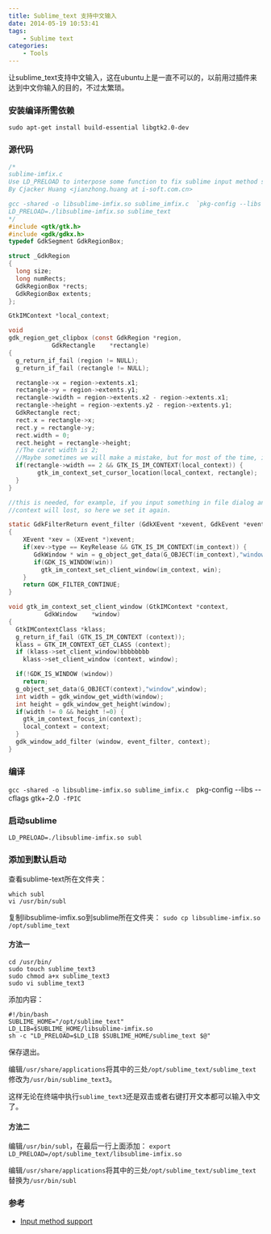 ```yaml
---
title: Sublime_text 支持中文输入
date: 2014-05-19 10:53:41
tags:
    - Sublime text
categories:
    - Tools
---
```


让sublime_text支持中文输入，这在ubuntu上是一直不可以的，以前用过插件来达到中文你输入的目的，不过太繁琐。 

### 安装编译所需依赖
`sudo apt-get install build-essential libgtk2.0-dev`

<!--more-->

### 源代码
```c
/*
sublime-imfix.c
Use LD_PRELOAD to interpose some function to fix sublime input method support for linux.
By Cjacker Huang <jianzhong.huang at i-soft.com.cn>

gcc -shared -o libsublime-imfix.so sublime_imfix.c  `pkg-config --libs --cflags gtk+-2.0` -fPIC
LD_PRELOAD=./libsublime-imfix.so sublime_text
*/
#include <gtk/gtk.h>
#include <gdk/gdkx.h>
typedef GdkSegment GdkRegionBox;

struct _GdkRegion
{
  long size;
  long numRects;
  GdkRegionBox *rects;
  GdkRegionBox extents;
};

GtkIMContext *local_context;

void
gdk_region_get_clipbox (const GdkRegion *region,
            GdkRectangle    *rectangle)
{
  g_return_if_fail (region != NULL);
  g_return_if_fail (rectangle != NULL);

  rectangle->x = region->extents.x1;
  rectangle->y = region->extents.y1;
  rectangle->width = region->extents.x2 - region->extents.x1;
  rectangle->height = region->extents.y2 - region->extents.y1;
  GdkRectangle rect;
  rect.x = rectangle->x;
  rect.y = rectangle->y;
  rect.width = 0;
  rect.height = rectangle->height;
  //The caret width is 2;
  //Maybe sometimes we will make a mistake, but for most of the time, it should be the caret.
  if(rectangle->width == 2 && GTK_IS_IM_CONTEXT(local_context)) {
        gtk_im_context_set_cursor_location(local_context, rectangle);
  }
}

//this is needed, for example, if you input something in file dialog and return back the edit area
//context will lost, so here we set it again.

static GdkFilterReturn event_filter (GdkXEvent *xevent, GdkEvent *event, gpointer im_context)
{
    XEvent *xev = (XEvent *)xevent;
    if(xev->type == KeyRelease && GTK_IS_IM_CONTEXT(im_context)) {
       GdkWindow * win = g_object_get_data(G_OBJECT(im_context),"window");
       if(GDK_IS_WINDOW(win))
         gtk_im_context_set_client_window(im_context, win);
    }
    return GDK_FILTER_CONTINUE;
}

void gtk_im_context_set_client_window (GtkIMContext *context,
          GdkWindow    *window)
{
  GtkIMContextClass *klass;
  g_return_if_fail (GTK_IS_IM_CONTEXT (context));
  klass = GTK_IM_CONTEXT_GET_CLASS (context);
  if (klass->set_client_window)bbbbbbbb
    klass->set_client_window (context, window);

  if(!GDK_IS_WINDOW (window))
    return;
  g_object_set_data(G_OBJECT(context),"window",window);
  int width = gdk_window_get_width(window);
  int height = gdk_window_get_height(window);
  if(width != 0 && height !=0) {
    gtk_im_context_focus_in(context);
    local_context = context;
  }
  gdk_window_add_filter (window, event_filter, context);
} 
```


  
### 编译
`gcc -shared -o libsublime-imfix.so sublime_imfix.c  `pkg-config --libs --cflags gtk+-2.0` -fPIC`

### 启动sublime
`LD_PRELOAD=./libsublime-imfix.so subl`

### 添加到默认启动
查看sublime-text所在文件夹： 
```shell
which subl
vi /usr/bin/subl 
```


复制libsublime-imfix.so到sublime所在文件夹： 
`sudo cp libsublime-imfix.so /opt/sublime_text`

#### 方法一
```shell
cd /usr/bin/
sudo touch sublime_text3 
sudo chmod a+x sublime_text3
sudo vi sublime_text3
```

添加内容：
```shell
#!/bin/bash
SUBLIME_HOME="/opt/sublime_text"
LD_LIB=$SUBLIME_HOME/libsublime-imfix.so
sh -c "LD_PRELOAD=$LD_LIB $SUBLIME_HOME/sublime_text $@"
```


保存退出。 

编辑`/usr/share/applications`将其中的三处`/opt/sublime_text/sublime_text`修改为`/usr/bin/sublime_text3`。 

这样无论在终端中执行`sublime_text3`还是双击或者右键打开文本都可以输入中文了。

#### 方法二
编辑`/usr/bin/subl`，在最后一行上面添加： 
`export LD_PRELOAD=/opt/sublime_text/libsublime-imfix.so`

编辑`/usr/share/applications`将其中的三处`/opt/sublime_text/sublime_text`替换为`/usr/bin/subl`

### 参考
* [Input method support](http://www.sublimetext.com/forum/viewtopic.php?f=3&t=7006&start=10#p41343)

